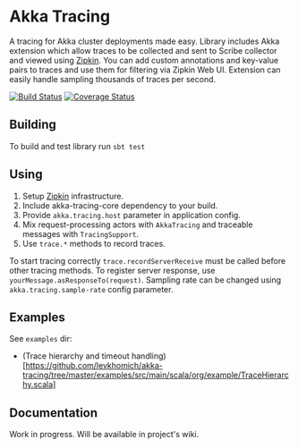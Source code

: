 Akka Tracing
============

A tracing for Akka cluster deployments made easy. Library includes Akka extension which allow traces
to be collected and sent to Scribe collector and viewed using [Zipkin](http://twitter.github.io/zipkin/).
You can add custom annotations and key-value pairs to traces and use them for filtering via Zipkin Web UI.
Extension can easily handle sampling thousands of traces per second.

[![Build Status](https://travis-ci.org/levkhomich/akka-tracing.png?branch=master)](https://travis-ci.org/levkhomich/akka-tracing)
[![Coverage Status](https://coveralls.io/repos/levkhomich/akka-tracing/badge.png?branch=master)](https://coveralls.io/r/levkhomich/akka-tracing?branch=master)


Building
--------

To build and test library run
`sbt test`

Using
-----

1. Setup [Zipkin](http://twitter.github.io/zipkin/install.html) infrastructure.
2. Include akka-tracing-core dependency to your build.
3. Provide `akka.tracing.host` parameter in application config.
4. Mix request-processing actors with `AkkaTracing` and traceable messages with `TracingSupport`.
5. Use `trace.*` methods to record traces.

To start tracing correctly `trace.recordServerReceive` must be called before other tracing methods.
To register server response, use `yourMessage.asResponseTo(request)`.
Sampling rate can be changed using `akka.tracing.sample-rate` config parameter.

Examples
--------

See `examples` dir:
- (Trace hierarchy and timeout handling)[https://github.com/levkhomich/akka-tracing/tree/master/examples/src/main/scala/org/example/TraceHierarchy.scala]


Documentation
-------------

Work in progress. Will be available in project's wiki.

